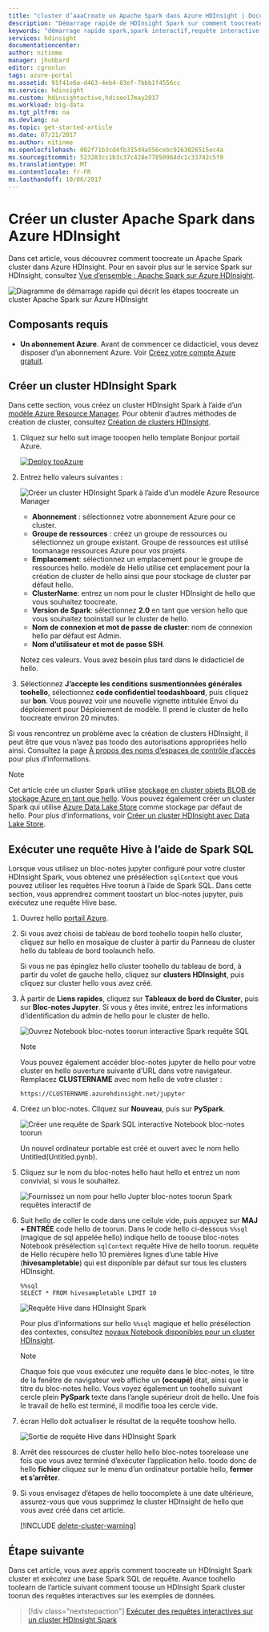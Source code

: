 ```yaml
---
title: "cluster d’aaaCreate un Apache Spark dans Azure HDInsight | Documents Microsoft"
description: "Démarrage rapide de HDInsight Spark sur comment toocreate un Apache Spark dans HDInsight de cluster."
keywords: "démarrage rapide spark,spark interactif,requête interactive,hdinsight spark,azure spark"
services: hdinsight
documentationcenter: 
author: nitinme
manager: jhubbard
editor: cgronlun
tags: azure-portal
ms.assetid: 91f41e6a-d463-4eb4-83ef-7bbb1f4556cc
ms.service: hdinsight
ms.custom: hdinsightactive,hdiseo17may2017
ms.workload: big-data
ms.tgt_pltfrm: na
ms.devlang: na
ms.topic: get-started-article
ms.date: 07/21/2017
ms.author: nitinme
ms.openlocfilehash: 002f71b3cd4fb315d4a556cebc9263026515ec4a
ms.sourcegitcommit: 523283cc1b3c37c428e77850964dc1c33742c5f0
ms.translationtype: MT
ms.contentlocale: fr-FR
ms.lasthandoff: 10/06/2017
---
```

# <a name="create-an-apache-spark-cluster-in-azure-hdinsight"></a>Créer un cluster Apache Spark dans Azure HDInsight

Dans cet article, vous découvrez comment toocreate un Apache Spark cluster dans Azure HDInsight. Pour en savoir plus sur le service Spark sur HDInsight, consultez [Vue d’ensemble : Apache Spark sur Azure HDInsight](hdinsight-apache-spark-overview.md).

   ![Diagramme de démarrage rapide qui décrit les étapes toocreate un cluster Apache Spark sur Azure HDInsight](./media/hdinsight-apache-spark-jupyter-spark-sql/hdinsight-spark-quickstart-interactive-spark-query-flow.png "quickstart Spark à l’aide d’Apache Spark dans HDInsight. Étapes illustrées : création d’un cluster ; exécution d’une requête interactive Spark")

## <a name="prerequisites"></a>Composants requis

* **Un abonnement Azure**. Avant de commencer ce didacticiel, vous devez disposer d’un abonnement Azure. Voir [Créez votre compte Azure gratuit](https://azure.microsoft.com/free).

## <a name="create-hdinsight-spark-cluster"></a>Créer un cluster HDInsight Spark

Dans cette section, vous créez un cluster HDInsight Spark à l’aide d’un [modèle Azure Resource Manager](https://azure.microsoft.com/resources/templates/101-hdinsight-spark-linux/). Pour obtenir d’autres méthodes de création de cluster, consultez [Création de clusters HDInsight](hdinsight-hadoop-provision-linux-clusters.md).

1. Cliquez sur hello suit image tooopen hello template Bonjour portail Azure.         

    <a href="https://portal.azure.com/#create/Microsoft.Template/uri/https%3A%2F%2Fraw.githubusercontent.com%2FAzure%2Fazure-quickstart-templates%2Fmaster%2F101-hdinsight-spark-linux%2Fazuredeploy.json" target="_blank"><img src="./media/hdinsight-apache-spark-jupyter-spark-sql/deploy-to-azure.png" alt="Deploy tooAzure"></a>

2. Entrez hello valeurs suivantes :

    ![Créer un cluster HDInsight Spark à l’aide d’un modèle Azure Resource Manager](./media/hdinsight-apache-spark-jupyter-spark-sql/create-spark-cluster-in-hdinsight-using-azure-resource-manager-template.png "Créer un cluster Spark dans HDInsight à l’aide d’un modèle Azure Resource Manager")

    * **Abonnement** : sélectionnez votre abonnement Azure pour ce cluster.
    * **Groupe de ressources** : créez un groupe de ressources ou sélectionnez un groupe existant. Groupe de ressources est utilisé toomanage ressources Azure pour vos projets.
    * **Emplacement**: sélectionnez un emplacement pour le groupe de ressources hello. modèle de Hello utilise cet emplacement pour la création de cluster de hello ainsi que pour stockage de cluster par défaut hello.
    * **ClusterName**: entrez un nom pour le cluster HDInsight de hello que vous souhaitez toocreate.
    * **Version de Spark**: sélectionnez **2.0** en tant que version hello que vous souhaitez tooinstall sur le cluster de hello.
    * **Nom de connexion et mot de passe de cluster**: nom de connexion hello par défaut est Admin.
    * **Nom d’utilisateur et mot de passe SSH**.

   Notez ces valeurs.  Vous avez besoin plus tard dans le didacticiel de hello.

3. Sélectionnez **J’accepte les conditions susmentionnées générales toohello**, sélectionnez **code confidentiel toodashboard**, puis cliquez sur **bon**. Vous pouvez voir une nouvelle vignette intitulée Envoi du déploiement pour Déploiement de modèle. Il prend le cluster de hello toocreate environ 20 minutes.

Si vous rencontrez un problème avec la création de clusters HDInsight, il peut être que vous n’avez pas toodo des autorisations appropriées hello ainsi. Consultez la page [À propos des noms d’espaces de contrôle d’accès](hdinsight-administer-use-portal-linux.md#create-clusters) pour plus d’informations.

> [!NOTE]
> Cet article crée un cluster Spark utilise [stockage en cluster objets BLOB de stockage Azure en tant que hello](hdinsight-hadoop-use-blob-storage.md). Vous pouvez également créer un cluster Spark qui utilise [Azure Data Lake Store](hdinsight-hadoop-use-data-lake-store.md) comme stockage par défaut de hello. Pour plus d’informations, voir [Créer un cluster HDInsight avec Data Lake Store](../data-lake-store/data-lake-store-hdinsight-hadoop-use-portal.md).
>
>

## <a name="run-a-hive-query-using-spark-sql"></a>Exécuter une requête Hive à l’aide de Spark SQL

Lorsque vous utilisez un bloc-notes jupyter configuré pour votre cluster HDInsight Spark, vous obtenez une présélection `sqlContext` que vous pouvez utiliser les requêtes Hive toorun à l’aide de Spark SQL. Dans cette section, vous apprendrez comment toostart un bloc-notes jupyter, puis exécutez une requête Hive base.

1. Ouvrez hello [portail Azure](https://portal.azure.com/).

2. Si vous avez choisi de tableau de bord toohello toopin hello cluster, cliquez sur hello en mosaïque de cluster à partir du Panneau de cluster hello du tableau de bord toolaunch hello.

    Si vous ne pas épinglez hello cluster toohello du tableau de bord, à partir du volet de gauche hello, cliquez sur **clusters HDInsight**, puis cliquez sur cluster hello vous avez créé.

3. À partir de **Liens rapides**, cliquez sur **Tableaux de bord de Cluster**, puis sur **Bloc-notes Jupyter**. Si vous y êtes invité, entrez les informations d’identification du admin de hello pour le cluster de hello.

   ![Ouvrez Notebook bloc-notes toorun interactive Spark requête SQL](./media/hdinsight-apache-spark-jupyter-spark-sql/hdinsight-spark-open-jupyter-interactive-spark-sql-query.png "la requête interactive Spark SQL Notebook ouvrir Bloc-notes toorun")

   > [!NOTE]
   > Vous pouvez également accéder bloc-notes jupyter de hello pour votre cluster en hello ouverture suivante d’URL dans votre navigateur. Remplacez **CLUSTERNAME** avec nom hello de votre cluster :
   >
   > `https://CLUSTERNAME.azurehdinsight.net/jupyter`
   >
   >
3. Créez un bloc-notes. Cliquez sur **Nouveau**, puis sur **PySpark**.

   ![Créer une requête de Spark SQL interactive Notebook bloc-notes toorun](./media/hdinsight-apache-spark-jupyter-spark-sql/hdinsight-spark-create-jupyter-interactive-Spark-SQL-query.png "créer une requête de Spark SQL Notebook bloc-notes toorun interactive")

   Un nouvel ordinateur portable est créé et ouvert avec le nom hello Untitled(Untitled.pynb).

4. Cliquez sur le nom du bloc-notes hello haut hello et entrez un nom convivial, si vous le souhaitez.

    ![Fournissez un nom pour hello Jupter bloc-notes toorun Spark requêtes interactif de](./media/hdinsight-apache-spark-jupyter-spark-sql/hdinsight-spark-jupyter-notebook-name.png "fournir un nom pour hello Jupter bloc-notes toorun interactive Spark requête à partir de")

5.  Suit hello de coller le code dans une cellule vide, puis appuyez sur **MAJ + ENTRÉE** code hello de toorun. Dans le code hello ci-dessous `%%sql` (magique de sql appelée hello) indique hello de toouse bloc-notes Notebook présélection `sqlContext` requête Hive de hello toorun. requête de Hello récupère hello 10 premières lignes d’une table Hive (**hivesampletable**) qui est disponible par défaut sur tous les clusters HDInsight.

        %%sql
        SELECT * FROM hivesampletable LIMIT 10

    ![Requête Hive dans HDInsight Spark](./media/hdinsight-apache-spark-jupyter-spark-sql/hdinsight-spark-get-started-hive-query.png "Requête Hive dans HDInsight Spark")

    Pour plus d’informations sur hello `%%sql` magique et hello présélection des contextes, consultez [noyaux Notebook disponibles pour un cluster HDInsight](hdinsight-apache-spark-jupyter-notebook-kernels.md).

    > [!NOTE]
    > Chaque fois que vous exécutez une requête dans le bloc-notes, le titre de la fenêtre de navigateur web affiche un **(occupé)** état, ainsi que le titre du bloc-notes hello. Vous voyez également un toohello suivant cercle plein **PySpark** texte dans l’angle supérieur droit de hello. Une fois le travail de hello est terminé, il modifie tooa les cercle vide.
    >
    >
    
6. écran Hello doit actualiser le résultat de la requête tooshow hello.

    ![Sortie de requête Hive dans HDInsight Spark](./media/hdinsight-apache-spark-jupyter-spark-sql/hdinsight-spark-get-started-hive-query-output.png "Sortie de requête Hive dans HDInsight Spark")

7. Arrêt des ressources de cluster hello hello bloc-notes toorelease une fois que vous avez terminé d’exécuter l’application hello. toodo donc de hello **fichier** cliquez sur le menu d’un ordinateur portable hello, **fermer et s’arrêter**.

8. Si vous envisagez d’étapes de hello toocomplete à une date ultérieure, assurez-vous que vous supprimez le cluster HDInsight de hello que vous avez créé dans cet article. 

    [!INCLUDE [delete-cluster-warning](../../includes/hdinsight-delete-cluster-warning.md)]

## <a name="next-step"></a>Étape suivante 

Dans cet article, vous avez appris comment toocreate un HDInsight Spark cluster et exécutez une base Spark SQL de requête. Avance toohello toolearn de l’article suivant comment toouse un HDInsight Spark cluster toorun des requêtes interactives sur les exemples de données.

> [!div class="nextstepaction"]
>[Exécuter des requêtes interactives sur un cluster HDInsight Spark](hdinsight-apache-spark-load-data-run-query.md)



